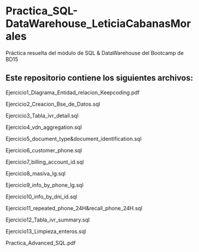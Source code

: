 # Practica_SQL-DataWarehouse_LeticiaCabanasMorales
Práctica resuelta del módulo de SQL &amp; DataWarehouse del Bootcamp de BD15

## Este repositorio contiene los siguientes archivos:
Ejercicio1_Diagrama_Entidad_relacion_Keepcoding.pdf

Ejercicio2_Creacion_Bse_de_Datos.sql

Ejercicio3_Tabla_ivr_detail.sql

Ejercicio4_vdn_aggregation.sql

Ejercicio5_document_type&document_identification.sql

Ejercicio6_customer_phone.sql

Ejercicio7_billing_account_id.sql

Ejercicio8_masiva_lg.sql

Ejercicio9_info_by_phone_lg.sql

Ejercicio10_info_by_dni_id.sql

Ejercicio11_repeated_phone_24H&recall_phone_24H.sql

Ejercicio12_Tabla_ivr_summary.sql

Ejercicio13_Limpieza_enteros.sql

Practica_Advanced_SQL.pdf
